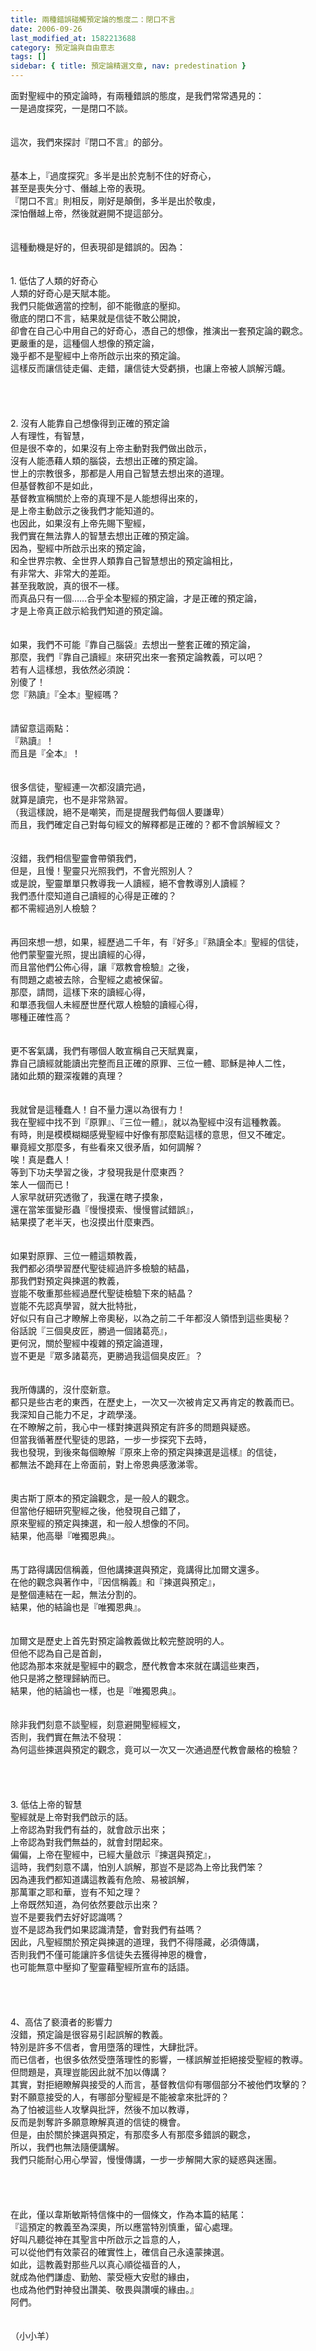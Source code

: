 ```yaml
---
title: 兩種錯誤碰觸預定論的態度二：閉口不言
date: 2006-09-26
last_modified_at: 1582213688
category: 預定論與自由意志
tags: []
sidebar: { title: 預定論精選文章, nav: predestination }
---
```


<div>面對聖經中的預定論時，有兩種錯誤的態度，是我們常常遇見的：</div>
<div>一是過度探究，一是閉口不談。</div>
<div> </div>
<div> </div>
<div>這次，我們來探討『閉口不言』的部分。</div>
<div> </div>
<div> </div>
<div>基本上，『過度探究』多半是出於克制不住的好奇心，</div>
<div>甚至是喪失分寸、僭越上帝的表現。</div>
<div>『閉口不言』則相反，剛好是顛倒，多半是出於敬虔，</div>
<div>深怕僭越上帝，然後就避開不提這部分。</div>
<div> </div>
<div> </div>
<div>這種動機是好的，但表現卻是錯誤的。因為：</div>
<div> </div>
<div> </div>
<div>1.<span style="white-space:pre"> </span>低估了人類的好奇心</div>
<div>人類的好奇心是天賦本能。</div>
<div>我們只能做適當的控制，卻不能徹底的壓抑。</div>
<div>徹底的閉口不言，結果就是信徒不敢公開說，</div>
<div>卻會在自己心中用自己的好奇心，憑自己的想像，推演出一套預定論的觀念。</div>
<div>更嚴重的是，這種個人想像的預定論，</div>
<div>幾乎都不是聖經中上帝所啟示出來的預定論。</div>
<div>這樣反而讓信徒走偏、走錯，讓信徒大受虧損，也讓上帝被人誤解污衊。</div>
<div> </div>
<div> </div>
<div> </div>
<div> </div>
<div>2.<span style="white-space:pre"> </span>沒有人能靠自己想像得到正確的預定論</div>
<div>人有理性，有智慧，</div>
<div>但是很不幸的，如果沒有上帝主動對我們做出啟示，</div>
<div>沒有人能憑藉人類的腦袋，去想出正確的預定論。</div>
<div>世上的宗教很多，那都是人用自己智慧去想出來的道理。</div>
<div>但基督教卻不是如此，</div>
<div>基督教宣稱關於上帝的真理不是人能想得出來的，</div>
<div>是上帝主動啟示之後我們才能知道的。</div>
<div>也因此，如果沒有上帝先賜下聖經，</div>
<div>我們實在無法靠人的智慧去想出正確的預定論。</div>
<div>因為，聖經中所啟示出來的預定論，</div>
<div>和全世界宗教、全世界人類靠自己智慧想出的預定論相比，</div>
<div>有非常大、非常大的差距。</div>
<div>甚至我敢說，真的很不一樣。</div>
<div>而真品只有一個……合乎全本聖經的預定論，才是正確的預定論，</div>
<div>才是上帝真正啟示給我們知道的預定論。</div>
<div> </div>
<div> </div>
<div>如果，我們不可能『靠自己腦袋』去想出一整套正確的預定論，</div>
<div>那麼，我們『靠自己讀經』來研究出來一套預定論教義，可以吧？</div>
<div>若有人這樣想，我依然必須說：</div>
<div>別傻了！</div>
<div>您『熟讀』『全本』聖經嗎？</div>
<div> </div>
<div> </div>
<div>請留意這兩點：</div>
<div>『熟讀』！</div>
<div>而且是『全本』！</div>
<div> </div>
<div> </div>
<div>很多信徒，聖經連一次都沒讀完過，</div>
<div>就算是讀完，也不是非常熟習。</div>
<div>（我這樣說，絕不是嘲笑，而是提醒我們每個人要謙卑）</div>
<div>而且，我們確定自己對每句經文的解釋都是正確的？都不會誤解經文？</div>
<div> </div>
<div> </div>
<div>沒錯，我們相信聖靈會帶領我們，</div>
<div>但是，且慢！聖靈只光照我們，不會光照別人？</div>
<div>或是說，聖靈單單只教導我一人讀經，絕不會教導別人讀經？</div>
<div>我們憑什麼知道自己讀經的心得是正確的？</div>
<div>都不需經過別人檢驗？</div>
<div> </div>
<div> </div>
<div>再回來想一想，如果，經歷過二千年，有『好多』『熟讀全本』聖經的信徒，</div>
<div>他們蒙聖靈光照，提出讀經的心得，</div>
<div>而且當他們公佈心得，讓『眾教會檢驗』之後，</div>
<div>有問題之處被去除，合聖經之處被保留。</div>
<div>那麼，請問，這樣下來的讀經心得，</div>
<div>和單憑我個人未經歷世歷代眾人檢驗的讀經心得，</div>
<div>哪種正確性高？</div>
<div> </div>
<div> </div>
<div>更不客氣講，我們有哪個人敢宣稱自己天賦異稟，</div>
<div>靠自己讀經就能讀出完整而且正確的原罪、三位一體、耶穌是神人二性，</div>
<div>諸如此類的艱深複雜的真理？</div>
<div> </div>
<div> </div>
<div>我就曾是這種蠢人！自不量力還以為很有力！</div>
<div>我在聖經中找不到『原罪』、『三位一體』，就以為聖經中沒有這種教義。</div>
<div>有時，則是模模糊糊感覺聖經中好像有那麼點這樣的意思，但又不確定。</div>
<div>畢竟經文那麼多，有些看來又很矛盾，如何調解？</div>
<div>唉！真是蠢人！</div>
<div>等到下功夫學習之後，才發現我是什麼東西？</div>
<div>笨人一個而已！</div>
<div>人家早就研究透徹了，我還在瞎子摸象，</div>
<div>還在當笨蛋變形蟲『慢慢摸索、慢慢嘗試錯誤』，</div>
<div>結果摸了老半天，也沒摸出什麼東西。</div>
<div> </div>
<div> </div>
<div>如果對原罪、三位一體這類教義，</div>
<div>我們都必須學習歷代聖徒經過許多檢驗的結晶，</div>
<div>那我們對預定與揀選的教義，</div>
<div>豈能不敬重那些經過歷代聖徒檢驗下來的結晶？</div>
<div>豈能不先認真學習，就大批特批，</div>
<div>好似只有自己才瞭解上帝奧秘，以為之前二千年都沒人領悟到這些奧秘？</div>
<div>俗話說『三個臭皮匠，勝過一個諸葛亮』，</div>
<div>更何況，關於聖經中複雜的預定論道理，</div>
<div>豈不更是『眾多諸葛亮，更勝過我這個臭皮匠』？</div>
<div> </div>
<div> </div>
<div>我所傳講的，沒什麼新意。</div>
<div>都只是些古老的東西，在歷史上，一次又一次被肯定又再肯定的教義而已。</div>
<div>我深知自己能力不足，才疏學淺。</div>
<div>在不瞭解之前，我心中一樣對揀選與預定有許多的問題與疑惑。</div>
<div>但當我循著歷代聖徒的思路，一步一步探究下去時，</div>
<div>我也發現，到後來每個瞭解『原來上帝的預定與揀選是這樣』的信徒，</div>
<div>都無法不跪拜在上帝面前，對上帝恩典感激涕零。</div>
<div> </div>
<div> </div>
<div>奧古斯丁原本的預定論觀念，是一般人的觀念。</div>
<div>但當他仔細研究聖經之後，他發現自己錯了，</div>
<div>原來聖經的預定與揀選，和一般人想像的不同。</div>
<div>結果，他高舉『唯獨恩典』。</div>
<div> </div>
<div> </div>
<div>馬丁路得講因信稱義，但他講揀選與預定，竟講得比加爾文還多。</div>
<div>在他的觀念與著作中，『因信稱義』和『揀選與預定』，</div>
<div>是整個連結在一起，無法分割的。</div>
<div>結果，他的結論也是『唯獨恩典』。</div>
<div> </div>
<div> </div>
<div>加爾文是歷史上首先對預定論教義做比較完整說明的人。</div>
<div>但他不認為自己是首創，</div>
<div>他認為那本來就是聖經中的觀念，歷代教會本來就在講這些東西，</div>
<div>他只是將之整理歸納而已。</div>
<div>結果，他的結論也一樣，也是『唯獨恩典』。</div>
<div> </div>
<div> </div>
<div>除非我們刻意不談聖經，刻意避開聖經經文，</div>
<div>否則，我們實在無法不發現：</div>
<div>為何這些揀選與預定的觀念，竟可以一次又一次通過歷代教會嚴格的檢驗？</div>
<div> </div>
<div> </div>
<div> </div>
<div> </div>
<div>3.<span style="white-space:pre"> </span>低估上帝的智慧</div>
<div>聖經就是上帝對我們啟示的話。</div>
<div>上帝認為對我們有益的，就會啟示出來；</div>
<div>上帝認為對我們無益的，就會封閉起來。</div>
<div>偏偏，上帝在聖經中，已經大量啟示『揀選與預定』，</div>
<div>這時，我們刻意不講，怕別人誤解，那豈不是認為上帝比我們笨？</div>
<div>因為連我們都知道講這教義有危險、易被誤解，</div>
<div>那萬軍之耶和華，豈有不知之理？</div>
<div>上帝既然知道，為何依然要啟示出來？</div>
<div>豈不是要我們去好好認識嗎？</div>
<div>豈不是認為我們如果認識清楚，會對我們有益嗎？</div>
<div>因此，凡聖經關於預定與揀選的道理，我們不得隱藏，必須傳講，</div>
<div>否則我們不僅可能讓許多信徒失去獲得神恩的機會，</div>
<div>也可能無意中壓抑了聖靈藉聖經所宣布的話語。</div>
<div> </div>
<div> </div>
<div> </div>
<div> </div>
<div>4、高估了褻瀆者的影響力</div>
<div>沒錯，預定論是很容易引起誤解的教義。</div>
<div>特別是許多不信者，會用墮落的理性，大肆批評。</div>
<div>而已信者，也很多依然受墮落理性的影響，一樣誤解並拒絕接受聖經的教導。</div>
<div>但問題是，真理豈能因此就不加以傳講？</div>
<div>其實，對拒絕瞭解與接受的人而言，基督教信仰有哪個部分不被他們攻擊的？</div>
<div>對不願意接受的人，有哪部分聖經是不能被拿來批評的？</div>
<div>為了怕被這些人攻擊與批評，然後不加以教導，</div>
<div>反而是剝奪許多願意瞭解真道的信徒的機會。</div>
<div>但是，由於關於揀選與預定，有那麼多人有那麼多錯誤的觀念，</div>
<div>所以，我們也無法隨便講解。</div>
<div>我們只能耐心用心學習，慢慢傳講，一步一步解開大家的疑惑與迷團。</div>
<div> </div>
<div> </div>
<div> </div>
<div> </div>
<div>在此，僅以韋斯敏斯特信條中的一個條文，作為本篇的結尾：</div>
<div>『這預定的教義至為深奧，所以應當特別慎重，留心處理。</div>
<div>好叫凡聽從神在其聖言中所啟示之旨意的人，</div>
<div>可以從他們有效蒙召的確實性上，確信自己永遠蒙揀選。</div>
<div>如此，這教義對那些凡以真心順從福音的人，</div>
<div>就成為他們謙虛、勤勉、蒙受極大安慰的緣由，</div>
<div>也成為他們對神發出讚美、敬畏與讚嘆的緣由。』</div>
<div>阿們。</div>
<div> </div>
<div> </div>
<div>（小小羊）</div>
<div> </div>
<div> </div>
<p> </p>
<p> </p>
<p> </p>
